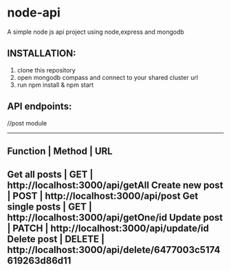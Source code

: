 # node-api
A simple node js api project using node,express and mongodb

INSTALLATION:
-------------

1. clone this repository
2. open mongodb compass and connect to your shared cluster url
2. run npm install & npm start

API endpoints:
--------------

//post module

-------------------------------------------------------------------------------------------
Function            | Method   | URL
-------------------------------------------------------------------------------------------
Get all posts       | GET      | http://localhost:3000/api/getAll
Create new post     | POST     | http://localhost:3000/api/post
Get single posts    | GET      | http://localhost:3000/api/getOne/id
Update post         | PATCH    | http://localhost:3000/api/update/id
Delete post         | DELETE   | http://localhost:3000/api/delete/6477003c5174619263d86d11
-------------------------------------------------------------------------------------------
